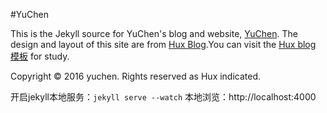 #YuChen


This is the Jekyll source for YuChen's blog and website, [YuChen](http://yuchen112358.github.io/). The design and layout of this site are from [Hux Blog](http://huangxuan.me/).You can visit the [Hux blog 模板](https://github.com/Huxpro/huxblog-boilerplate/blob/master/README.zh.md) for study.

Copyright &copy; 2016 yuchen. Rights reserved as Hux indicated.

开启jekyll本地服务：`jekyll serve --watch`
本地浏览：http://localhost:4000